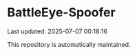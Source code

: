 # BattleEye-Spoofer

Last updated: 2025-07-07 00:18:16

This repository is automatically maintained.
